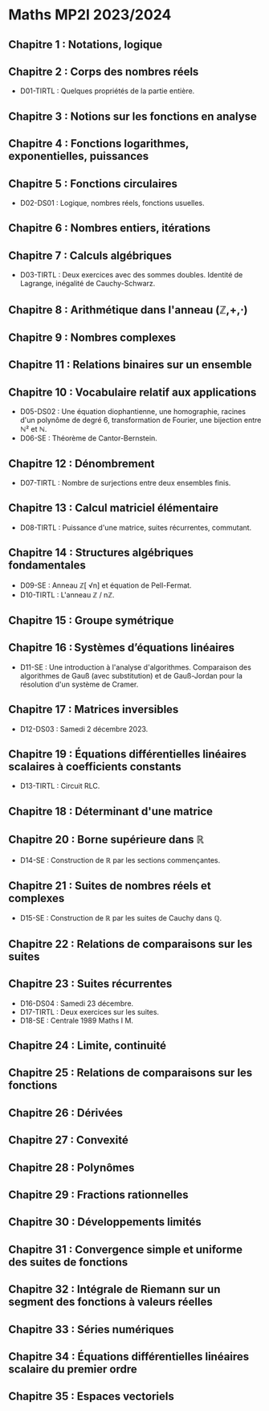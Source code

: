 # Maths MP2I 2023/2024

## Chapitre 1 : Notations, logique

## Chapitre 2 : Corps des nombres réels

- D01-TIRTL : Quelques propriétés de la partie entière.

## Chapitre 3 : Notions sur les fonctions en analyse

## Chapitre 4 : Fonctions logarithmes, exponentielles, puissances

## Chapitre 5 : Fonctions circulaires

- D02-DS01 : Logique, nombres réels, fonctions usuelles.

## Chapitre 6 : Nombres entiers, itérations

## Chapitre 7 : Calculs algébriques

- D03-TIRTL : Deux exercices avec des sommes doubles. Identité de Lagrange, inégalité de Cauchy-Schwarz.

## Chapitre 8 : Arithmétique dans l'anneau (ℤ,+,⋅)

## Chapitre 9 : Nombres complexes


## Chapitre 11 : Relations binaires sur un ensemble

## Chapitre 10 : Vocabulaire relatif aux applications

- D05-DS02 : Une équation diophantienne, une homographie, racines d'un polynôme de degré 6, transformation de Fourier, une bijection entre ℕ² et ℕ.
- D06-SE : Théorème de Cantor-Bernstein.

## Chapitre 12 : Dénombrement

- D07-TIRTL : Nombre de surjections entre deux ensembles finis.

## Chapitre 13 : Calcul matriciel élémentaire

- D08-TIRTL : Puissance d'une matrice, suites récurrentes, commutant.

## Chapitre 14 : Structures algébriques fondamentales

- D09-SE : Anneau ℤ[	√n] et équation de Pell-Fermat.
- D10-TIRTL : L'anneau ℤ / nℤ.

## Chapitre 15 : Groupe symétrique

## Chapitre 16 : Systèmes d’équations linéaires

- D11-SE : Une introduction à l'analyse d'algorithmes. Comparaison des algorithmes de Gauß (avec substitution) et de Gauß-Jordan pour la résolution d'un système de Cramer.

## Chapitre 17 : Matrices inversibles

- D12-DS03 : Samedi 2 décembre 2023.

## Chapitre 19 : Équations différentielles linéaires scalaires à coefficients constants

- D13-TIRTL : Circuit RLC.

## Chapitre 18 : Déterminant d'une matrice


## Chapitre 20 : Borne supérieure dans ℝ

- D14-SE : Construction de ℝ par les sections commençantes.

## Chapitre 21 : Suites de nombres réels et complexes

- D15-SE : Construction de ℝ par les suites de Cauchy dans ℚ.


## Chapitre 22 : Relations de comparaisons sur les suites

## Chapitre 23 : Suites récurrentes

- D16-DS04 : Samedi 23 décembre.
- D17-TIRTL : Deux exercices sur les suites.
- D18-SE : Centrale 1989 Maths I M.

## Chapitre 24 : Limite, continuité

## Chapitre 25 : Relations de comparaisons sur les fonctions

## Chapitre 26 : Dérivées

## Chapitre 27 : Convexité

## Chapitre 28 : Polynômes

## Chapitre 29 : Fractions rationnelles

## Chapitre 30 : Développements limités

## Chapitre 31 : Convergence simple et uniforme des suites de fonctions

## Chapitre 32 : Intégrale de Riemann sur un segment des fonctions à valeurs réelles

## Chapitre 33 : Séries numériques

## Chapitre 34 : Équations différentielles linéaires scalaire du premier ordre

## Chapitre 35 : Espaces vectoriels

